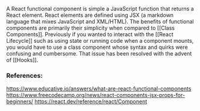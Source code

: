 A React functional component is simple a JavaScript function that returns a React element. React elements are defined using JSX (a markdown language that mixes JavaScript and XML/HTML). The benefits of functional components are primarily their simplicity when compared to [[Class Components]]. Previously if you wanted to interact with the [[React Lifecycle]] such as using state or running code when a component mounts, you would have to use a class component whose syntax and quirks were confusing and cumbersome. That issue has been resolved with the advent of [[Hooks]]. 

### References:
https://www.educative.io/answers/what-are-react-functional-components
https://www.freecodecamp.org/news/react-components-jsx-props-for-beginners/
https://react.dev/reference/react/Component
